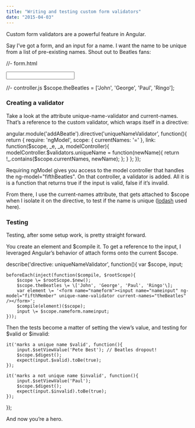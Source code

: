 ```yaml
---
title: "Writing and testing custom form validators"
date: "2015-04-03"
---
```


Custom form validators are a powerful feature in Angular.

Say I’ve got a form, and an input for a name. I want the name to be unique from a list of pre-existing names. Shout out to Beatles fans:

//- form.html

<form name\="nameform"\>
    <input name\="nameinput" ng-model\="fifthMember" unique-name-validator current-names\="theBeatles" />
</form\>

//- controller.js
$scope.theBeatles \= \['John', 'George', 'Paul', 'Ringo'\];

### Creating a validator

Take a look at the attribute unique-name-validator and current-names. That’s a reference to the custom validator, which wraps itself in a directive:

angular.module('addABeatle').directive('uniqueNameValidator', function(){
    return {
        require: 'ngModel',
        scope: {
            currentNames: '='
        },
        link: function($scope, \_e, \_a, modelController){
            modelController.$validators.uniqueName \= function(newName){
                return !\_.contains($scope.currentNames, newName);
            };
        }
    };
});

Requiring ngModel gives you access to the model controller that handles the ng-model="fifthBeatles". On that controller, a validator is added. All it is is a function that returns true if the input is valid, false if it’s invalid.

From there, I use the current-names attribute, that gets attached to $scope when I isolate it on the directive, to test if the name is unique ([lodash](http://lodash.com) used here).

### Testing

Testing, after some setup work, is pretty straight forward.

You create an element and $compile it. To get a reference to the input, I leveraged Angular’s behavior of attach forms onto the current $scope.

describe('directive: uniqueNameValidator', function(){
    var $scope, input;

    beforeEach(inject(function($compile, $rootScope){
        $scope \= $rootScope.$new();
        $scope.theBeatles \= \['John', 'George', 'Paul', 'Ringo'\];
        var element \= '<form name="nameform"><input name="nameinput" ng-model="fifthMember" unique-name-validator current-names="theBeatles" /></form>';
        $compile(element)($scope);
        input \= $scope.nameform.nameinput;
    }));

Then the tests become a matter of setting the view’s value, and testing for $valid or $invalid:

    it('marks a unique name $valid', function(){
        input.$setViewValue('Pete Best'); // Beatles dropout!
        $scope.$digest();
        expect(input.$valid).toBe(true);
    });

    it('marks a not unique name $invalid', function(){
        input.$setViewValue('Paul');
        $scope.$digest();
        expect(input.$invalid).toBe(true);
    });

});

And now you’re a hero.
